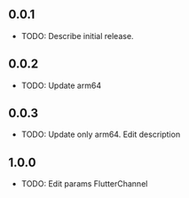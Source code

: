 ## 0.0.1

* TODO: Describe initial release.
## 0.0.2

* TODO: Update arm64  
## 0.0.3

* TODO: Update only arm64. Edit description  
## 1.0.0

* TODO: Edit params FlutterChannel
